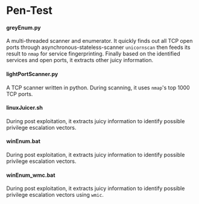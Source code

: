 # Pen-Test

#### greyEnum.py
A multi-threaded scanner and enumerator. It quickly finds out all TCP open ports through asynchronous-stateless-scanner `unicornscan` then feeds its result to `nmap` for service fingerprinting. Finally based on the identified services and open ports, it extracts other juicy information.

#### lightPortScanner.py
A TCP scanner written in python. During scanning, it uses `nmap`'s top 1000 TCP ports.

#### linuxJuicer.sh
During post exploitation, it extracts juicy information to identify possible privilege escalation vectors.

#### winEnum.bat
During post exploitation, it extracts juicy information to identify possible privilege escalation vectors.

#### winEnum_wmc.bat
During post exploitation, it extracts juicy information to identify possible privilege escalation vectors using `wmic`.
